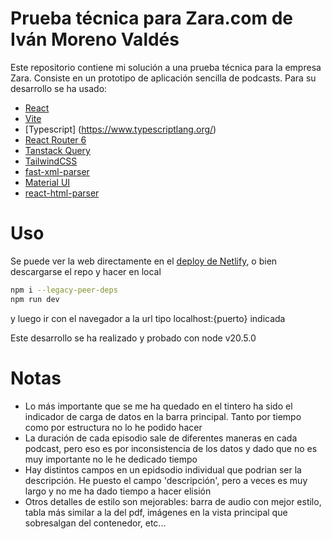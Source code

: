 # Prueba técnica para Zara.com de Iván Moreno Valdés

Este repositorio contiene mi solución a una prueba técnica para la empresa Zara. Consiste en un prototipo de aplicación sencilla de podcasts. Para su desarrollo se ha usado:

- [React](https://react.dev/)
- [Vite](https://vitejs.dev/)
- [Typescript] (https://www.typescriptlang.org/)
- [React Router 6](https://reactrouter.com/en/main)
- [Tanstack Query](https://tanstack.com/query/latest)
- [TailwindCSS](https://tailwindcss.com/)
- [fast-xml-parser](https://www.npmjs.com/package/fast-xml-parser)
- [Material UI](https://mui.com/)
- [react-html-parser](https://www.npmjs.com/package/react-html-parser)


# Uso

Se puede ver la web directamente en el [deploy de Netlify](https://chipper-bunny-025dbd.netlify.app/), o bien descargarse el repo y hacer en local

```bash
npm i --legacy-peer-deps
npm run dev
```

y luego ir con el navegador a la url tipo localhost:{puerto} indicada

Este desarrollo se ha realizado y probado con node v20.5.0

# Notas

- Lo más importante que se me ha quedado en el tintero ha sido el indicador de carga de datos en la barra principal. Tanto por tiempo como por estructura no lo he podido hacer
- La duración de cada episodio sale de diferentes maneras en cada podcast, pero eso es por inconsistencia de los datos y dado que no es muy importante no le he dedicado tiempo
- Hay distintos campos en un epidsodio individual que podrian ser la descripción. He puesto el campo 'descripción', pero a veces es muy largo y no me ha dado tiempo a hacer elisión
- Otros detalles de estilo son mejorables: barra de audio con mejor estilo, tabla más similar a la del pdf, imágenes en la vista principal que sobresalgan del contenedor, etc...

